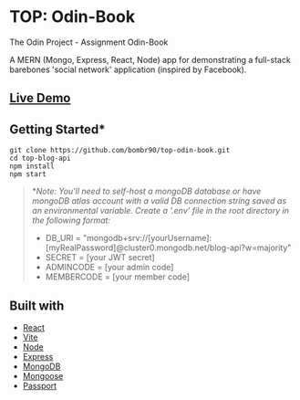 # TOP: Odin-Book

The Odin Project - Assignment Odin-Book 

A MERN (Mongo, Express, React, Node) app for demonstrating a full-stack barebones 'social network' application (inspired by Facebook).

## [Live Demo]()

## Getting Started*
```
git clone https://github.com/bombr90/top-odin-book.git
cd top-blog-api
npm install
npm start
```

>**Note: You'll need to self-host a mongoDB database or have mongoDB atlas account with a valid DB connection string saved as an environmental variable. Create a '.env' file in the root directory in the following format:* 
>- DB_URI = "mongodb+srv://[yourUsername]:[myRealPassword]@cluster0.mongodb.net/blog-api?w=majority"
>- SECRET = [your JWT secret]
>- ADMINCODE = [your admin code]
>- MEMBERCODE = [your member code]

## Built with
- [React](https://react.dev/)
- [Vite](https://vitejs.dev/) 
- [Node](https://nodejs.dev/en/)
- [Express](https://expressjs.com/)
- [MongoDB](https://cloud.mongodb.com/)
- [Mongoose](https://mongoosejs.com/)
- [Passport](https://www.passportjs.org/)
